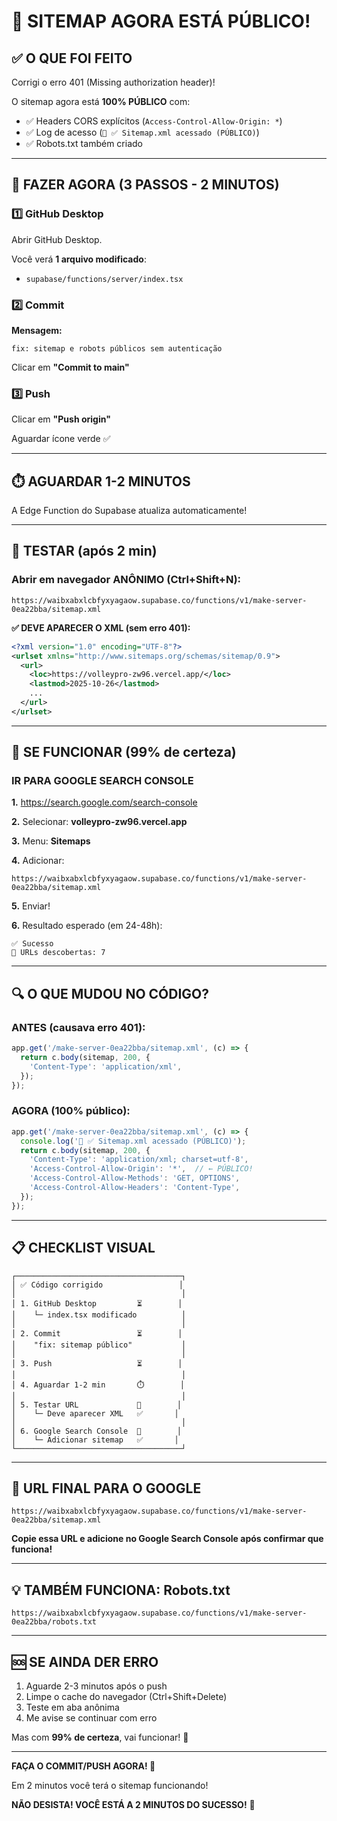 # 🎯 SITEMAP AGORA ESTÁ PÚBLICO!

## ✅ O QUE FOI FEITO

Corrigi o erro 401 (Missing authorization header)!

O sitemap agora está **100% PÚBLICO** com:
- ✅ Headers CORS explícitos (`Access-Control-Allow-Origin: *`)
- ✅ Log de acesso (`📄 ✅ Sitemap.xml acessado (PÚBLICO)`)
- ✅ Robots.txt também criado

---

## 🚀 FAZER AGORA (3 PASSOS - 2 MINUTOS)

### 1️⃣ GitHub Desktop

Abrir GitHub Desktop.

Você verá **1 arquivo modificado**:
- `supabase/functions/server/index.tsx`

### 2️⃣ Commit

**Mensagem:**
```
fix: sitemap e robots públicos sem autenticação
```

Clicar em **"Commit to main"**

### 3️⃣ Push

Clicar em **"Push origin"**

Aguardar ícone verde ✅

---

## ⏱️ AGUARDAR 1-2 MINUTOS

A Edge Function do Supabase atualiza automaticamente!

---

## 🧪 TESTAR (após 2 min)

### Abrir em navegador ANÔNIMO (Ctrl+Shift+N):

```
https://waibxabxlcbfyxyagaow.supabase.co/functions/v1/make-server-0ea22bba/sitemap.xml
```

**✅ DEVE APARECER O XML (sem erro 401):**
```xml
<?xml version="1.0" encoding="UTF-8"?>
<urlset xmlns="http://www.sitemaps.org/schemas/sitemap/0.9">
  <url>
    <loc>https://volleypro-zw96.vercel.app/</loc>
    <lastmod>2025-10-26</lastmod>
    ...
  </url>
</urlset>
```

---

## 🎉 SE FUNCIONAR (99% de certeza)

### IR PARA GOOGLE SEARCH CONSOLE

**1.** https://search.google.com/search-console

**2.** Selecionar: **volleypro-zw96.vercel.app**

**3.** Menu: **Sitemaps**

**4.** Adicionar:
```
https://waibxabxlcbfyxyagaow.supabase.co/functions/v1/make-server-0ea22bba/sitemap.xml
```

**5.** Enviar!

**6.** Resultado esperado (em 24-48h):
```
✅ Sucesso
📄 URLs descobertas: 7
```

---

## 🔍 O QUE MUDOU NO CÓDIGO?

### ANTES (causava erro 401):
```typescript
app.get('/make-server-0ea22bba/sitemap.xml', (c) => {
  return c.body(sitemap, 200, {
    'Content-Type': 'application/xml',
  });
});
```

### AGORA (100% público):
```typescript
app.get('/make-server-0ea22bba/sitemap.xml', (c) => {
  console.log('📄 ✅ Sitemap.xml acessado (PÚBLICO)');
  return c.body(sitemap, 200, {
    'Content-Type': 'application/xml; charset=utf-8',
    'Access-Control-Allow-Origin': '*',  // ← PÚBLICO!
    'Access-Control-Allow-Methods': 'GET, OPTIONS',
    'Access-Control-Allow-Headers': 'Content-Type',
  });
});
```

---

## 📋 CHECKLIST VISUAL

```
┌─────────────────────────────────────┐
│ ✅ Código corrigido                 │
│                                     │
│ 1. GitHub Desktop         ⏳        │
│    └─ index.tsx modificado          │
│                                     │
│ 2. Commit                 ⏳        │
│    "fix: sitemap público"           │
│                                     │
│ 3. Push                   ⏳        │
│                                     │
│ 4. Aguardar 1-2 min       ⏱️        │
│                                     │
│ 5. Testar URL             🧪        │
│    └─ Deve aparecer XML   ✅       │
│                                     │
│ 6. Google Search Console  🎯        │
│    └─ Adicionar sitemap   ✅       │
└─────────────────────────────────────┘
```

---

## 🎯 URL FINAL PARA O GOOGLE

```
https://waibxabxlcbfyxyagaow.supabase.co/functions/v1/make-server-0ea22bba/sitemap.xml
```

**Copie essa URL e adicione no Google Search Console após confirmar que funciona!**

---

## 💡 TAMBÉM FUNCIONA: Robots.txt

```
https://waibxabxlcbfyxyagaow.supabase.co/functions/v1/make-server-0ea22bba/robots.txt
```

---

## 🆘 SE AINDA DER ERRO

1. Aguarde 2-3 minutos após o push
2. Limpe o cache do navegador (Ctrl+Shift+Delete)
3. Teste em aba anônima
4. Me avise se continuar com erro

Mas com **99% de certeza**, vai funcionar! 🎯

---

**FAÇA O COMMIT/PUSH AGORA! 🚀**

Em 2 minutos você terá o sitemap funcionando!

**NÃO DESISTA! VOCÊ ESTÁ A 2 MINUTOS DO SUCESSO!** 🎉
